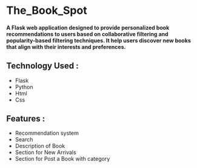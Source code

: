 # The_Book_Spot
#### A Flask web application designed to provide personalized book recommendations to users based on collaborative filtering and popularity-based filtering techniques. It help users discover new books that align with their interests and preferences.
## Technology Used :
* Flask
* Python
* Html
* Css
## Features :
* Recommendation system
* Search
* Description of Book
* Section for New Arrivals
* Section for Post a Book with category

